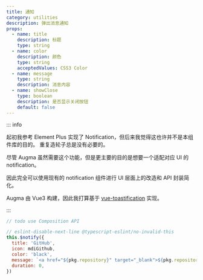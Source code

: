 ```yaml
---
title: 通知
category: utilities
description: 弹出消息通知
props:
  - name: title
    description: 标题
    type: string
  - name: color
    description: 颜色
    type: string
    acceptedValues: CSS3 Color
  - name: message
    type: string
    description: 消息内容
  - name: showClose
    type: boolean
    description: 是否显示关闭按钮
    default: false
---
```


::: info

起初我参考 Element Plus 实现了 Notification，但后来我觉得这也许并不是本组件库的目的。
重复造轮子总是没有必要的。

尽管 Augma 虽然需要这个功能，但是更主要的目的是想要一个适配对应 UI 的 notification。

因此完全可以使用现有的 notification 组件进行 UI 层面上的改造和 API 封装简化。

Augma 由 Vue3 构建，因此我打算基于 [vue-toastification](https://github.com/Maronato/vue-toastification) 实现。

:::

```js
// todo use Composition API

// eslint-disable-next-line @typescript-eslint/no-invalid-this
this.$notify({
  title: 'GitHub',
  icon: mdiGithub,
  color: 'black',
  message: `<a href="${pkg.repository}" target="_blank">${pkg.repository}</a>`,
  duration: 0,
})
```
